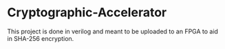 # Cryptographic-Accelerator
This project is done in verilog and meant to be uploaded to an FPGA to aid in SHA-256 encryption.
